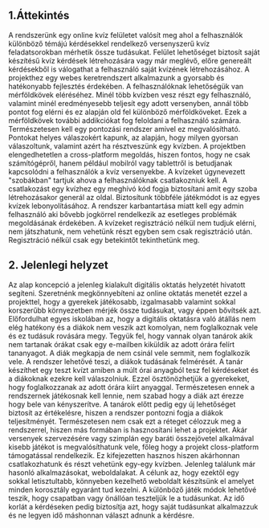 ## 1.Áttekintés

A rendszerünk egy online kvíz felületet valósít meg ahol a felhasználók különböző témájú kérdésekkel rendelkező versenyszerű kvíz feladatsorokban mérhetik össze tudásukat. Felület lehetőséget biztosít saját készítésű kvíz kérdések létrehozására vagy már meglévő, előre genereált kérdésekből is válogathat a felhasználó saját kvízének létrehozásához. A projekthez egy webes keretrendszert alkalmazunk a gyorsabb és hatékonyabb fejlesztés érdekében. A felhasználóknak lehetőségük van mérföldkövek eléréséhez. Minél több kvízben vesz részt egy felhasználó, valamint minél eredményesebb teljesít egy adott versenyben, annál több pontot fog elérni és ez alapján old fel különböző mérföldköveket. Ezek a mérföldkövek további addikciókat fog feloldani a felhasználó számára. Természetesen kell egy pontozási rendszer amivel ez megvalósítható. Pontokat helyes válaszokért kapunk, az alapján, hogy milyen gyorsan válaszoltunk, valamint azért ha résztveszünk egy kvízben. A projektben elengedhetetlen a cross-platform megoldás, hiszen fontos, hogy ne csak számítógépről, hanem például mobilról vagy tablettről is betudjanak kapcsolódni a felhasználók a kvíz versenyekbe. A kvízeket úgynevezett "szobákban" tartjuk ahova a felhasználóknak csatlakozniuk kell. A csatlakozást egy kvízhez egy meghívó kód fogja biztosítani amit egy szoba létrehozásakor generál az oldal. Biztosítunk többféle játékmódot is az egyes kvízek lebonyolításához. A rendszer karbantartása miatt kell egy admin felhasználó aki bővebb jogkörrel rendelkezik az esetleges problémák megoldásának érdekében. A kvízeket regisztráció nélkül nem tudjuk elérni, nem játszhatunk, nem vehetünk részt egyben sem csak regisztráció után. Regisztráció nélkül csak egy betekintőt tekinthetünk meg.

## 2. Jelenlegi helyzet

 Az alap koncepció a jelenleg kialakult digitális oktatás helyzetét hivatott segíteni. Szeretnénk megkönnyebíteni az online oktatás menetét ezzel a projekttel, hogy a gyerekek játékosabb, izgalmasabb valamint sokkal korszerűbb környezetben mérjék össze tudásukat, vagy éppen bővítsék azt. Előfordulhat egyes iskolában az, hogy a digitális oktatásra való átállás nem elég hatékony és a diákok nem veszik azt komolyan, nem foglalkoznak vele és ez tudásuk rovására megy. Tegyük fel, hogy vannak olyan tanárok akik nem tartanak órákat csak egy e-mailben kiküldik az adott órára felírt tananyagot. A diák megkapja de nem csinál vele semmit, nem foglalkozik vele. A rendszer lehetővé teszi, a diákok tudásának felmérését. A tanár készíthet egy teszt kvízt amiben a múlt órai anyagból tesz fel kérdéseket és a diákoknak ezekre kell válaszolniuk. Ezzel ösztönözhetjük a gyerekeket, hogy foglalkozzanak az adott órára kiírt anyaggal. Természetesen ennek a rendszernek játékosnak kell lennie, nem szabad hogy a diák azt érezze hogy bele van kényszerítve. A tanárok előtt pedig egy új lehetőséget biztosít az értékelésre, hiszen a rendszer pontozni fogja a diákok teljesítményét. Természetesen nem csak ezt a réteget célozzuk meg a rendszerrel, hiszen más formában is hasznosítani lehet a projektet. Akár versenyek szervezésére vagy szimplán egy baráti összejövetel alkalmával kisebb játékot is megvalósíthatunk vele, főleg hogy a projekt closs-platform támogatással rendelkezik. Ez kifejezetten hasznos hiszen akárhonnan csatlakozhatunk és részt vehetünk egy-egy kvízben. Jelenleg találunk már hasonló alkalmazásokat, weboldalakat. A célunk az, hogy ezektől egy sokkal letisztultabb, könnyeben kezelhető weboldalt készítsünk el amelyet minden korosztály egyaránt tud kezelni. A különböző játék módok lehetővé teszik, hogy csapatban vagy önállóan teszteljük le a tudásunkat. Az idő korlát a kérdéseken pedig biztosítja azt, hogy saját tudásunkat alkalmazzuk és ne legyen idő máshonnan választ adnunk a kérdésre.